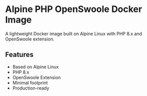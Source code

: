 # Alpine PHP OpenSwoole Docker Image

A lightweight Docker image built on Alpine Linux with PHP 8.x and OpenSwoole extension.

## Features

- Based on Alpine Linux
- PHP 8.x
- OpenSwoole Extension
- Minimal footprint
- Production-ready